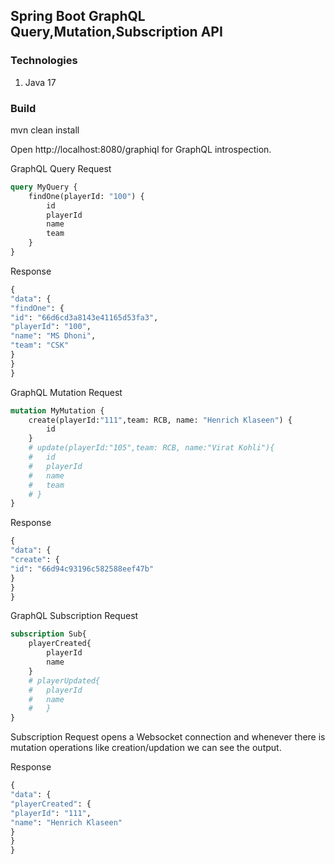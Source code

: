 ## Spring Boot GraphQL Query,Mutation,Subscription API

### Technologies
1. Java 17

### Build
mvn clean install

Open http://localhost:8080/graphiql for GraphQL introspection.

GraphQL Query Request
```graphql
query MyQuery {
    findOne(playerId: "100") {
        id
        playerId
        name
        team
    }
}
```

Response
```graphql
{
"data": {
"findOne": {
"id": "66d6cd3a8143e41165d53fa3",
"playerId": "100",
"name": "MS Dhoni",
"team": "CSK"
}
}
}
```

GraphQL Mutation Request
```graphql
mutation MyMutation {
    create(playerId:"111",team: RCB, name: "Henrich Klaseen") {
        id
    }
    # update(playerId:"105",team: RCB, name:"Virat Kohli"){
    #   id
    #   playerId
    #   name
    #   team
    # }
}
```

Response
```graphql
{
"data": {
"create": {
"id": "66d94c93196c582588eef47b"
}
}
}
```

GraphQL Subscription Request
```graphql
subscription Sub{
    playerCreated{
        playerId
        name
    }
    # playerUpdated{
    #   playerId
    #   name
    #   }
} 
```
Subscription Request opens a Websocket connection and whenever there is mutation operations like creation/updation we can see the output.

Response
```graphql
{
"data": {
"playerCreated": {
"playerId": "111",
"name": "Henrich Klaseen"
}
}
}
```